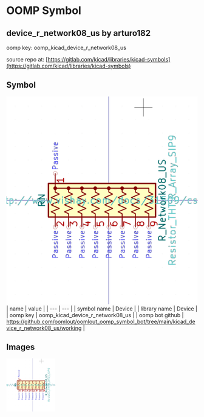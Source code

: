 # OOMP Symbol  
## device_r_network08_us  by arturo182  
  
oomp key: oomp_kicad_device_r_network08_us  
  
source repo at: [https://gitlab.com/kicad/libraries/kicad-symbols](https://gitlab.com/kicad/libraries/kicad-symbols)  
## Symbol  
  
[![working.png](working_600.png)](working.png)  
| name | value | 
| --- | --- | 
| symbol name | Device | 
| library name | Device | 
| oomp key | oomp_kicad_device_r_network08_us | 
| oomp bot github | https://github.com/oomlout/oomlout_oomp_symbol_bot/tree/main/kicad_device_r_network08_us/working | 
## Images  
  
[![working.png](working_140.png)](working.png)  
